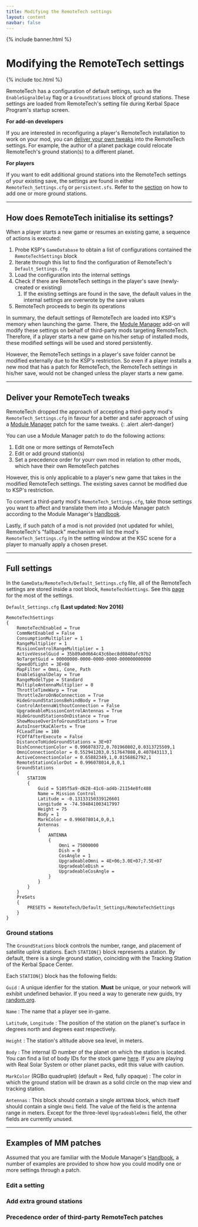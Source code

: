 ```yaml
---
title: Modifying the RemoteTech settings
layout: content
navbar: false
---
```

 
{% include banner.html %}

# Modifying the RemoteTech settings

{% include toc.html %}

RemoteTech has a configuration of default settings, such as the `EnableSignalDelay` flag or a `GroundStations` block of ground stations. These settings are loaded from RemoteTech's setting file during Kerbal Space Program's startup screen.

**For add-on developers**

If you are interested in reconfiguring a player's RemoteTech installation to work on your mod, you can [deliver your own tweaks](#deliver-your-remotetech-tweaks) into the RemoteTech settings. For example, the author of a planet package could relocate RemoteTech's ground station(s) to a different planet.

**For players**

If you want to edit additional ground stations into the RemoteTech settings of your existing save, the settings are found in either `RemoteTech_Settings.cfg` or `persistent.sfs`. Refer to the [section](#ground-stations) on how to add one or more ground stations.

<hr>

## How does RemoteTech initialise its settings?

When a player starts a new game or resumes an existing game, a sequence of actions is executed:

1. Probe KSP's `GameDatabase` to obtain a list of configurations contained the `RemoteTechSettings` block
2. Iterate through this list to find the configuration of RemoteTech's `Default_Settings.cfg`
3. Load the configuration into the internal settings
4. Check if there are RemoteTech settings in the player's save (newly-created or existing)
   1. If the existing settings are found in the save, the default values in the internal settings are overwrote by the save values
5. RemoteTech proceeds to begin its operations

In summary, the default settings of RemoteTech are loaded into KSP's memory when launching the game. There, the [Module Manager](https://github.com/sarbian/ModuleManager) add-on will modify these settings on behalf of third-party mods targeting RemoteTech. Therefore, if a player starts a new game on his/her setup of installed mods, these modified settings will be used and stored persistently.

However, the RemoteTech settings in a player's save folder cannot be modified externally due to the KSP's restriction. So even if a player installs a new mod that has a patch for RemoteTech, the RemoteTech settings in his/her save, would not be changed unless the player starts a new game.

<hr>

## Deliver your RemoteTech tweaks

RemoteTech dropped the approach of accepting a third-party mod's `RemoteTech_Settings.cfg` in favour for a better and safer approach of using a [Module Manager](https://github.com/sarbian/ModuleManager) patch for the same tweaks.
{: .alert .alert-danger}

You can use a Module Manager patch to do the following actions:

1. Edit one or more settings of RemoteTech
2. Edit or add ground station(s)
3. Set a precedence order for yourr own mod in relation to other mods, which have their own RemoteTech patches

However, this is only applicable to a player's new game that takes in the modified RemoteTech settings. The existing saves cannot be modified due to KSP's restriction.

To convert a third-party mod's `RemoteTech_Settings.cfg`, take those settings you want to affect and translate them into a Module Manager patch according to the Module Manager's [Handbook](https://github.com/sarbian/ModuleManager/wiki/Module-Manager-Handbook).


Lastly, if such patch of a mod is not provided (not updated for while), RemoteTech's "fallback" mechanism will list the mod's `RemoteTech_Settings.cfg` in the setting window at the KSC scene for a player to manually apply a chosen preset.

<hr>

## Full settings

In the `GameData/RemoteTech/Default_Settings.cfg` file, all of the RemoteTech settings are stored inside a root block, `RemoteTechSettings`. See this [page](http://remotetechnologiesgroup.github.io/RemoteTech/guide/settings/) for the most of the settings.

`Default_Settings.cfg` **(Last updated: Nov 2016)**

```
RemoteTechSettings
{
	RemoteTechEnabled = True
	CommNetEnabled = False
	ConsumptionMultiplier = 1
	RangeMultiplier = 1
	MissionControlRangeMultiplier = 1    
	ActiveVesselGuid = 35b89a0d664c43c6bec8d0840afc97b2
	NoTargetGuid = 00000000-0000-0000-0000-000000000000
	SpeedOfLight = 3E+08
	MapFilter = Omni, Cone, Path
	EnableSignalDelay = True
	RangeModelType = Standard
	MultipleAntennaMultiplier = 0
	ThrottleTimeWarp = True
	ThrottleZeroOnNoConnection = True
	HideGroundStationsBehindBody = True
	ControlAntennaWithoutConnection = False
	UpgradeableMissionControlAntennas = True
	HideGroundStationsOnDistance = True
	ShowMouseOverInfoGroundStations = True
	AutoInsertKaCAlerts = True
	FCLeadTime = 180
	FCOffAfterExecute = False
	DistanceToHideGroundStations = 3E+07
	DishConnectionColor = 0.996078372,0.701960802,0.0313725509,1
	OmniConnectionColor = 0.552941203,0.517647088,0.407843113,1
	ActiveConnectionColor = 0.65882349,1,0.0156862792,1
	RemoteStationColorDot = 0.996078014,0,0,1
	GroundStations
	{
		STATION
		{
			Guid = 5105f5a9-d628-41c6-ad4b-21154e8fc488
			Name = Mission Control
			Latitude = -0.13133150339126601
			Longitude = -74.594841003417997
			Height = 75
			Body = 1
			MarkColor = 0.996078014,0,0,1
			Antennas
			{
				ANTENNA
				{
					Omni = 75000000
					Dish = 0
					CosAngle = 1
					UpgradeableOmni = 4E+06;3.0E+07;7.5E+07
					UpgradeableDish = 
					UpgradeableCosAngle = 
				}
			}
		}
	}
	PreSets
	{
		PRESETS = RemoteTech/Default_Settings/RemoteTechSettings
	}
}
```

### Ground stations

The `GroundStations` block controls the number, range, and placement of satellite uplink stations. Each `STATION{}` block represents a station. By default, there is a single ground station, coinciding with the Tracking Station of the Kerbal Space Center.

Each `STATION{}` block has the following fields:

`Guid`
: A unique idenfier for the station. **Must** be unique, or your network will exhibit undefined behavior. If you need a way to generate new guids, try [random.org](http://www.random.org/cgi-bin/randbyte?nbytes=16&format=h).

`Name`
: The name that a player see in-game.

`Latitude`, `Longitude`
: The position of the station on the planet's surface in degrees north and degrees east respectively.

`Height`
: The station's altitude above sea level, in meters.

`Body`
: The internal ID number of the planet on which the station is located. You can find a list of body IDs for the stock game [here](https://github.com/Anatid/XML-Documentation-for-the-KSP-API/blob/master/src/FlightGlobals.cs#L72). If you are playing with Real Solar System or other planet packs, edit this value with caution.

`MarkColor` (RGBα quadruplet) (default = Red, fully opaque)
: The color in which the ground station will be drawn as a solid circle on the map view and tracking station.

`Antennas`
: This block should contain a single `ANTENNA` block, which itself should contain a single `Omni` field. The value of the field is the antenna range in meters. Except for the three-level `UpgradeableOmni` field, the other fields are currently unused.

<hr>

## Examples of MM patches

Assumed that you are familiar with the Module Manager's [Handbook](https://github.com/sarbian/ModuleManager/wiki/Module-Manager-Handbook), a number of examples are provided to show how you could modify one or more settings through a patch.

### Edit a setting

### Add extra ground stations

### Precedence order of third-party RemoteTech patches
